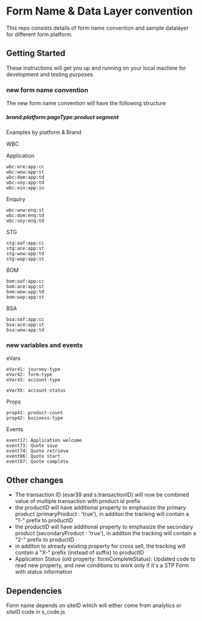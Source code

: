 # Form Name & Data Layer convention

This repo consists details of form name convention and sample datalayer for different form platform.

## Getting Started

These instructions will get you up and running on your local machine for development and testing purposes.

### new form name convention

The new form name convention will have the following structure 

##### brand:platform:pageType:product segment

Examples by platform & Brand

WBC

Application
```
wbc:ore:app:cc
wbc:wow:app:st
wbc:dom:app:td
wbc:voy:app:td
wbc:ein:app:in
```
Enquiry
```
wbc:wow:enq:st
wbc:dom:enq:td
wbc:voy:enq:td
```

STG

```
stg:oaf:app:cc
stg:ace:app:st
stg:wow:app:td
stg:wap:app:st
```

BOM

```
bom:oaf:app:cc
bom:ace:app:st
bom:wow:app:td
bom:wap:app:st
```

BSA

```
bsa:oaf:app:cc
bsa:ace:app:st
bsa:wow:app:td
```


### new variables and events

eVars

```
eVar41: journey-type
eVar42: form-type
eVar43: account-type

eVarXX: account-status
```

Props

```
prop41: product-count
prop42: business-type
```

Events

```
event17: Application welcome
event73: Quote save
event74: Quote retrieve
event86: Quote start
event87: Quote complete
```

## Other changes

* The transaction ID (evar39 and s.transactionID) will now be  combined value of multiple transaction with product id prefix
* the productID will have additional property to emphasize the primary product (primaryProduct : 'true'), in additon the tracking will contain a "1-" prefix to productID
* the productID will have additional property to emphasize the secondary product (secondaryProduct : 'true'), in additon the tracking will contain a "2-" prefix to productID
* in additon to already existing property for cross sell,  the tracking will contain a "X-" prefix (instead of suffix) to productID
* Application Status (old property: formCompleteStatus): Updated code to read new property, and new conditions to work only if it's a STP Form with status information

## Dependencies

Form name depends on siteID which will either come from analytics or siteID code in s_code.js
